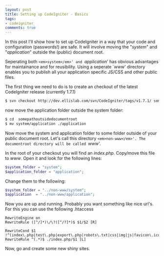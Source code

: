 ```yaml
--- 
layout: post
title: Setting up CodeIgniter - Basics
tags: 
- codeigniter
comments: true
---
```

In this post I'll show how to set up CodeIgniter in a way that your code and configuration (passwords!) are safe. It will involve moving the "<em>system</em>" and "<em>application</em>" outside the (public) document root.

Seperating both `<em>system</em>' and `<em>application</em>' has obvious advantages for maintainance and for reusibility. Using a seperate `<em>www</em>' directory enables you to publish all your application specific JS/CSS and other public files.

<!--more-->

The first thing we need to do is to create an checkout of the latest CodeIgniter release (currently 1.7.1)
``` bash
$ svn checkout http://dev.ellislab.com/svn/CodeIgniter/tags/v1.7.1/ somepathoutsidedocumentroot
```

now  move the application folder outside the system folder:

``` bash
$ cd  somepathoutsidedocumentroot
$ mv system/application ./application
```
Now move the system and application folder to some folder outside of your public
document root. Let's call this directory `<em>non-www</em>'. The documentroot
directory will be called `<em>www</em>'.

In the root of your checkout you will find an <em>index.php</em>. Copy/move this
file to <em>www</em>. Open it and look for the following lines:

``` php
$system_folder = "system";
$application_folder = "application";
```

Change them to the following:
``` php 
$system_folder = "../non-www/system";
$application  = "../non-www/application";
```

Now you are up and running. Probably you want something like nice url's. For
this you can use the following .htaccess

```
RewriteEngine on
RewriteRule ([^/]*)\/\?([^/?]*)$ $1/$2 [R]
```

```
RewriteCond $1 !^(index\.php|test\.php|export\.php|robots\.txt|css|img|js|favicon\.ico|doc|data|user_guide|js)
RewriteRule ^(.*)$ ./index.php/$1 [L]
```

Now, go and create some new shiny sites.
